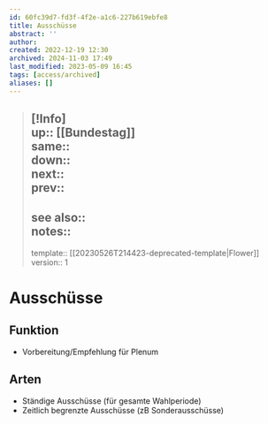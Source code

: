 ```yaml
---
id: 60fc39d7-fd3f-4f2e-a1c6-227b619ebfe8
title: Ausschüsse
abstract: ''
author: 
created: 2022-12-19 12:30
archived: 2024-11-03 17:49
last_modified: 2023-05-09 16:45
tags: [access/archived]
aliases: []
---
```


> [!Info]  
> up:: [[Bundestag]]  
> same::  
> down::  
> next::  
> prev::
> ---  
> see also::  
> notes::
> ---
> template:: [[20230526T214423-deprecated-template|Flower]]  
> version:: 1 

# Ausschüsse

## Funktion

- Vorbereitung/Empfehlung für Plenum

## Arten

- Ständige Ausschüsse (für gesamte Wahlperiode)
- Zeitlich begrenzte Ausschüsse (zB Sonderausschüsse)

